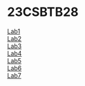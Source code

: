 # 23CSBTB28
<a href="https://github.com/Kowshik1759/23CSBTB28/blob/main/Types_of_lists.ipynb">Lab1</a></br>
<a href="https://github.com/Kowshik1759/23CSBTB28/blob/main/lab2.ipynb">Lab2</a></br>
<a href="https://github.com/Kowshik1759/23CSBTB28/blob/main/lab3.ipynb">Lab3</a></br>
<a href="https://github.com/Kowshik1759/23CSBTB28/blob/main/Lab04-AIML.ipynb">Lab4</a></br>
<a href="https://github.com/Kowshik1759/23CSBTB28/blob/main/Lab_5.ipynb">Lab5</a></br>
<a href="https://github.com/Kowshik1759/23CSBTB28/blob/main/Lab_6.ipynb">Lab6</a></br>
<a href="https://github.com/Kowshik1759/23CSBTB28/blob/main/Lab_7.ipynb">Lab7</a></br>

